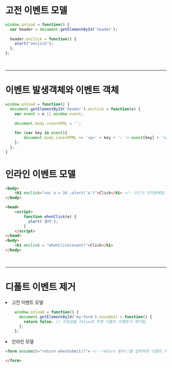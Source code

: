 # 고전 이벤트 모델

```javascript
window.onload = function() {
  var header = document.getElementById('header');
  
  header.onclick = function() {
    alert("onclick");
  };
};
```

<br/>

---
# 이벤트 발생객체와 이벤트 객체

```javascript
window.onload = function() {
  document.getElementById('header').onclick = function(e) {
    var event = e || window.event;
    
    document.body.innerHTML = '';
    
    for (var key in event){
        document.body.innerHTML += '<p>' + key + ': '+ event[key] + '</p>';
    };
  };
}
``` 

# 인라인 이벤트 모델

```html
<body>
    <h1 onclick="var a = 10 ;alert('a')">Click</h1> <!--코드가 지저분해짐-->
</body>
```

```html
<head>
    <script>
        function whenClick(e) {
          alert('클릭');
        }
    </script>
</head>
<body>
    <h1 onclick = "whenClick(event)">Click</h1>
</body>
```

<br/>

---
# 디폴트 이벤트 제거

<li> 고전 이벤트 모델

```javascript
    window.onload = function() {
      document.getElementById('my-form').onsubmit = function() {
        return false; // 리턴값을 false로 주면 디폴트 이벤트가 제거됨.
      };
    };
```

<li> 인라인 모델

```html
<form onsubmit="return whenSubmit()"> <!--return 함수()를 입력하면 디폴트 이벤트 제거-->

</form> 
```


